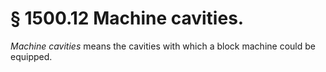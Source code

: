 # § 1500.12   Machine cavities.

*Machine cavities* means the cavities with which a block machine could be equipped.




